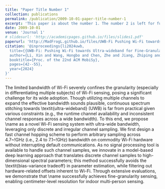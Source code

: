 ```yaml
---
title: "Paper Title Number 1"
collection: publications
permalink: /publication/2009-10-01-paper-title-number-1
excerpt: 'This paper is about the number 1. The number 2 is left for future work.'
date: 2009-10-01
venue: 'Journal 1'
# slidesurl: 'http://academicpages.github.io/files/slides1.pdf'
paperurl: 'http://MadFrogL.github.io/files/UWB-Fi Pushing Wi-Fi towards Ultra-wideband for Fine-Granularity Sensing.pdf'
citation: '@inproceedings{li2024uwb,
  title={{UWB-Fi: Pushing Wi-Fi towards Ultra-wideband for Fine-Granularity Sensing}},
  author={Li, Xin and Wang, Hongbo and Chen, Zhe and Jiang, Zhiping and Luo, Jun},
  booktitle={Proc. of the 22nd ACM MobiSy},
  pages={42--55},
  year={2024}
}'
---
```


The limited bandwidth of Wi-Fi severely confines the granularity (especially in differentiating multiple subjects) of Wi-Fi sensing, posing a significant challenge for its wide adoption. Though utilizing multiple channels to expand the effective bandwidth sounds plausible, continuous spectrum stitching towards \textit{ultra-wideband} (UWB) is far from practical given various constraints (e.g., the runtime channel availability and inconsistent channel responses across a wide bandwidth). To this end, we propose \name as a novel Wi-Fi sensing system with ultra-wide bandwidth, leveraging only discrete and irregular channel sampling. We first design a fast channel hopping scheme to perform arbitrary sampling across 4.7~\!GHz (i.e., 2.4 to 7.1~\!GHz) bandwidth on commodity Wi-Fi hardware without interrupting default communications. As no signal processing tool is available to handle such channel samples, we innovate in a model-based deep learning approach that translates discrete channel samples to high-dimensional spectral parameters; this method successfully avoids the \textit{bias-variance tradeoff} in parameter estimation, while filtering out hardware-related offsets inherent to Wi-Fi. Through extensive evaluations, we demonstrate that \name successfully achieves fine-granularity sensing, enabling centimeter-level resolution for indoor multi-person sensing.
